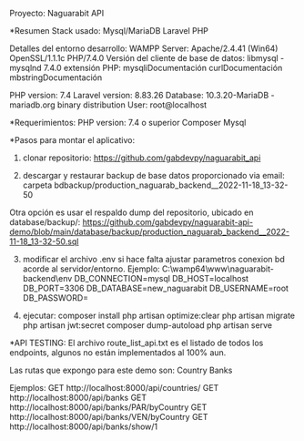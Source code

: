 Proyecto: Naguarabit API

*Resumen Stack usado:
Mysql/MariaDB
Laravel
PHP 

Detalles del entorno desarrollo:
WAMPP Server:
Apache/2.4.41 (Win64) OpenSSL/1.1.1c PHP/7.4.0
Versión del cliente de base de datos: libmysql - mysqlnd 7.4.0
extensión PHP: mysqliDocumentación curlDocumentación mbstringDocumentación

PHP version: 7.4
Laravel version: 8.83.26
Database: 10.3.20-MariaDB - mariadb.org binary distribution
User: root@localhost


*Requerimientos:
PHP version: 7.4 o superior
Composer
Mysql


*Pasos para montar el aplicativo:

1. clonar repositorio:
https://github.com/gabdevpy/naguarabit_api

2. descargar y restaurar backup de base datos proporcionado via email:
carpeta bdbackup/production_naguarab_backend__2022-11-18_13-32-50

Otra opción es usar el respaldo dump del repositorio, ubicado en database/backup/:
https://github.com/gabdevpy/naguarabit-api-demo/blob/main/database/backup/production_naguarab_backend__2022-11-18_13-32-50.sql

3. modificar el archivo .env si hace falta ajustar parametros conexion bd acorde al servidor/entorno.
Ejemplo: C:\wamp64\www\naguarabit-backend\env
DB_CONNECTION=mysql
DB_HOST=localhost
DB_PORT=3306
DB_DATABASE=new_naguarabit
DB_USERNAME=root
DB_PASSWORD=

4. ejecutar:
composer install
php artisan optimize:clear
php artisan migrate
php artisan jwt:secret
composer dump-autoload
php artisan serve


*API TESTING:
El archivo route_list_api.txt es el listado de todos los endpoints, algunos no están implementados al 100% aun.

Las rutas que expongo para este demo son:
Country
Banks

Ejemplos:
GET http://localhost:8000/api/countries/
GET http://localhost:8000/api/banks
GET http://localhost:8000/api/banks/PAR/byCountry
GET http://localhost:8000/api/banks/VEN/byCountry
GET http://localhost:8000/api/banks/show/1
